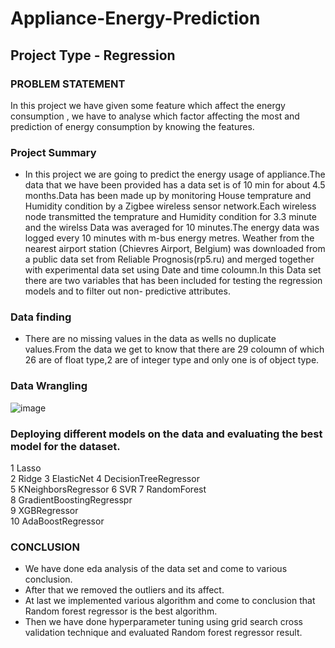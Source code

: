 # Appliance-Energy-Prediction
## Project Type - Regression

### PROBLEM STATEMENT
In this project we have given some feature which affect the energy consumption , we have to analyse which factor affecting the most and prediction of energy consumption by knowing the features.

### Project Summary

- In this project we are going to predict the energy usage of appliance.The data that we have been provided has a data set is of 10 min for about 4.5 months.Data has been made up by monitoring House temprature and Humidity condition by a Zigbee wireless sensor network.Each wireless node transmitted the temprature and Humidity condition for 3.3 minute and the wirelss Data was averaged for 10 minutes.The energy data was logged every 10 minutes with m-bus energy metres. Weather from the nearest airport station (Chievres Airport, Belgium) was downloaded from a public data set from Reliable Prognosis(rp5.ru) and merged together with experimental data set using Date and time coloumn.In this Data set there are two variables that has been included for testing the regression models and to filter out non- predictive attributes.
### Data finding

- There are no missing values in the data as wells no duplicate values.From the data we get to know that there are 29 coloumn of which 26 are of float type,2 are of integer type and only one is of object type.

### Data Wrangling
![image](https://github.com/KapilNarayanSingh/Appliance-Energy-Prediction/assets/117643744/4291ca72-d6a8-4920-a535-7b28325736fc)

### Deploying different models on the data and evaluating the best model for the dataset.

1	 Lasso	
2	Ridge
3	ElasticNet
4	DecisionTreeRegressor	
5	KNeighborsRegressor
6	SVR
7	RandomForest	
8	GradientBoostingRegresspr	
9	XGBRegressor	
10	AdaBoostRegressor

### CONCLUSION
- We have done eda analysis of the data set and come to various conclusion.
- After that we removed the outliers and its affect.
- At last we implemented various algorithm and come to conclusion that Random forest regressor is the best algorithm.
- Then we have done hyperparameter tuning using grid search cross validation technique and evaluated Random forest regressor result.
